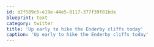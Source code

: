 ```yaml
---
id: b2f589c6-e19e-44e5-8117-377f39f81bda
blueprint: text
category: twitter
title: 'Up early to hike the Enderby cliffs today'
caption: 'Up early to hike the Enderby cliffs today'
---
```

